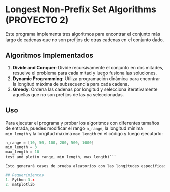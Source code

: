 # Longest Non-Prefix Set Algorithms (PROYECTO 2)

Este programa implementa tres algoritmos para encontrar el conjunto más largo de cadenas que no son prefijos de otras cadenas en el conjunto dado.

## Algoritmos Implementados

1. **Divide and Conquer**: Divide recursivamente el conjunto en dos mitades, resuelve el problema para cada mitad y luego fusiona las soluciones.
2. **Dynamic Programming**: Utiliza programación dinámica para encontrar la longitud máxima de subsecuencia para cada cadena.
3. **Greedy**: Ordena las cadenas por longitud y selecciona iterativamente aquellas que no son prefijos de las ya seleccionadas.

## Uso

Para ejecutar el programa y probar los algoritmos con diferentes tamaños de entrada, puedes modificar el rango `n_range`, la longitud mínima `min_length` y la longitud máxima `max_length` en el código y luego ejecutarlo:

```python
n_range = [10, 50, 100, 200, 500, 1000]
min_length = 3
max_length = 10
test_and_plot(n_range, min_length, max_length)´´´

Esto generará casos de prueba aleatorios con las longitudes especificadas, ejecutará los algoritmos en esos casos de prueba y mostrará un gráfico comparativo de los tiempos de ejecución.

## Requerimientos 
1. Python 3.x
2. matplotlib



